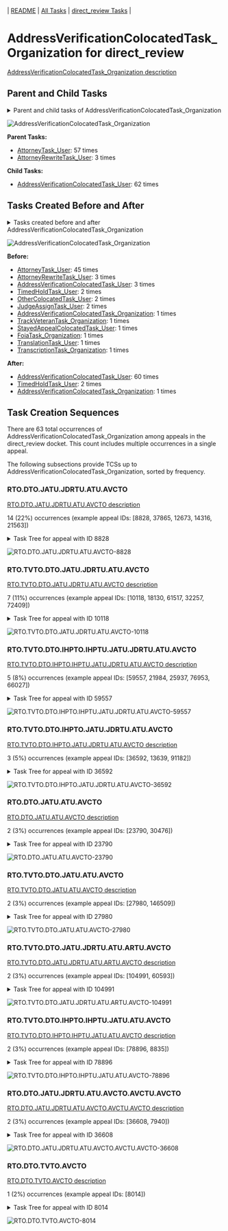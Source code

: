 <!-- DO NOT EDIT THIS FILE.  This file is autogenerated. -->
| [README](../README.md) | [All Tasks](../alltasks.md) | [direct_review Tasks](tasklist.md) |

# AddressVerificationColocatedTask_Organization for direct_review

[AddressVerificationColocatedTask_Organization description](../descr/AddressVerificationColocatedTask_Organization.md)

## Parent and Child Tasks

<details><summary markdown='span'>Parent and child tasks of AddressVerificationColocatedTask_Organization
</summary>

```
digraph G {
rankdir=LR;
node [shape=box]
"AddressVerificationColocatedTask_Organization" -> "AddressVerificationColocatedTask_User" [label=62]
"AttorneyTask_User" -> "AddressVerificationColocatedTask_Organization" [label=57]
"AttorneyRewriteTask_User" -> "AddressVerificationColocatedTask_Organization" [label=3]
}
```
</details>

![AddressVerificationColocatedTask_Organization](dot/AddressVerificationColocatedTask_Organization-parentchild.dot.png)

**Parent Tasks:**

   * [AttorneyTask_User](AttorneyTask_User.md): 57 times
   * [AttorneyRewriteTask_User](AttorneyRewriteTask_User.md): 3 times

**Child Tasks:**

   * [AddressVerificationColocatedTask_User](AddressVerificationColocatedTask_User.md): 62 times

## Tasks Created Before and After

<details><summary markdown='span'>Tasks created before and after AddressVerificationColocatedTask_Organization</summary>

```
digraph G {
rankdir=LR;

"AddressVerificationColocatedTask_Organization" -> "AddressVerificationColocatedTask_User" [label=60]
"AddressVerificationColocatedTask_Organization" -> "TimedHoldTask_User" [label=2]
"AddressVerificationColocatedTask_Organization" -> "AddressVerificationColocatedTask_Organization" [label=1]
"AttorneyTask_User" -> "AddressVerificationColocatedTask_Organization" [label=45]
"AttorneyRewriteTask_User" -> "AddressVerificationColocatedTask_Organization" [label=3]
"AddressVerificationColocatedTask_User" -> "AddressVerificationColocatedTask_Organization" [label=3]
"TimedHoldTask_User" -> "AddressVerificationColocatedTask_Organization" [label=2]
"OtherColocatedTask_User" -> "AddressVerificationColocatedTask_Organization" [label=2]
"JudgeAssignTask_User" -> "AddressVerificationColocatedTask_Organization" [label=2]
"TranslationTask_User" -> "AddressVerificationColocatedTask_Organization" [label=1]
"TranscriptionTask_Organization" -> "AddressVerificationColocatedTask_Organization" [label=1]
"TrackVeteranTask_Organization" -> "AddressVerificationColocatedTask_Organization" [label=1]
"StayedAppealColocatedTask_User" -> "AddressVerificationColocatedTask_Organization" [label=1]
"FoiaTask_Organization" -> "AddressVerificationColocatedTask_Organization" [label=1]
"AddressVerificationColocatedTask_Organization" -> "AddressVerificationColocatedTask_Organization" [label=1]
}
```
</details>

![AddressVerificationColocatedTask_Organization](dot/AddressVerificationColocatedTask_Organization.dot.png)

**Before:**

   * [AttorneyTask_User](AttorneyTask_User.md): 45 times
   * [AttorneyRewriteTask_User](AttorneyRewriteTask_User.md): 3 times
   * [AddressVerificationColocatedTask_User](AddressVerificationColocatedTask_User.md): 3 times
   * [TimedHoldTask_User](TimedHoldTask_User.md): 2 times
   * [OtherColocatedTask_User](OtherColocatedTask_User.md): 2 times
   * [JudgeAssignTask_User](JudgeAssignTask_User.md): 2 times
   * [AddressVerificationColocatedTask_Organization](AddressVerificationColocatedTask_Organization.md): 1 times
   * [TrackVeteranTask_Organization](TrackVeteranTask_Organization.md): 1 times
   * [StayedAppealColocatedTask_User](StayedAppealColocatedTask_User.md): 1 times
   * [FoiaTask_Organization](FoiaTask_Organization.md): 1 times
   * [TranslationTask_User](TranslationTask_User.md): 1 times
   * [TranscriptionTask_Organization](TranscriptionTask_Organization.md): 1 times

**After:**

   * [AddressVerificationColocatedTask_User](AddressVerificationColocatedTask_User.md): 60 times
   * [TimedHoldTask_User](TimedHoldTask_User.md): 2 times
   * [AddressVerificationColocatedTask_Organization](AddressVerificationColocatedTask_Organization.md): 1 times

## Task Creation Sequences

There are 63 total occurrences of AddressVerificationColocatedTask_Organization among appeals in the direct_review docket.  This count includes multiple occurrences in a single appeal.

The following subsections provide TCSs up to AddressVerificationColocatedTask_Organization, sorted by frequency.

### RTO.DTO.JATU.JDRTU.ATU.AVCTO

[RTO.DTO.JATU.JDRTU.ATU.AVCTO description](../descr/RTO.DTO.JATU.JDRTU.ATU.AVCTO.md)

14 (22%) occurrences (example appeal IDs: [8828, 37865, 12673, 14316, 21563])

<details><summary markdown='span'>Task Tree for appeal with ID 8828</summary>

```
@startuml
skinparam {
  ObjectBorderColor #555
  ObjectBorderThickness 0
  ObjectFontStyle bold
  ObjectFontSize 14
  ObjectAttributeFontColor #333
  ObjectAttributeFontSize 12
}
  object 0.RootTask #8dd3c7 {
Organization
}
  object 1.DistributionTask #ffffb3 {
Organization
}
  object 2.JudgeAssignTask #ccebc5 {
User
}
  object 3.JudgeDecisionReviewTask #d9d9d9 {
User
}
  object 4.AttorneyTask #bc80bd {
User
}
  object 5.AddressVerificationColocatedTask #fb8072 {
Organization  <back:white>    </back>
}
  object 6.AddressVerificationColocatedTask #fb8072 {
User
}
  object 7.AttorneyRewriteTask #b3de69 {
User
}
  object 8.AttorneyRewriteTask #b3de69 {
User
}
  object 9.AttorneyRewriteTask #b3de69 {
User
}
  object 10.BvaDispatchTask #b3de69 {
Organization
}
  object 11.BvaDispatchTask #b3de69 {
User
}
0.RootTask -- 1.DistributionTask
0.RootTask -- 2.JudgeAssignTask
0.RootTask -- 3.JudgeDecisionReviewTask
3.JudgeDecisionReviewTask -- 4.AttorneyTask
4.AttorneyTask -- 5.AddressVerificationColocatedTask
5.AddressVerificationColocatedTask -- 6.AddressVerificationColocatedTask
3.JudgeDecisionReviewTask -- 7.AttorneyRewriteTask
3.JudgeDecisionReviewTask -- 8.AttorneyRewriteTask
3.JudgeDecisionReviewTask -- 9.AttorneyRewriteTask
0.RootTask -- 10.BvaDispatchTask
10.BvaDispatchTask -- 11.BvaDispatchTask
@enduml
```
</details>

![RTO.DTO.JATU.JDRTU.ATU.AVCTO-8828](uml/RTO.DTO.JATU.JDRTU.ATU.AVCTO-8828.png)

### RTO.TVTO.DTO.JATU.JDRTU.ATU.AVCTO

[RTO.TVTO.DTO.JATU.JDRTU.ATU.AVCTO description](../descr/RTO.TVTO.DTO.JATU.JDRTU.ATU.AVCTO.md)

7 (11%) occurrences (example appeal IDs: [10118, 18130, 61517, 32257, 72409])

<details><summary markdown='span'>Task Tree for appeal with ID 10118</summary>

```
@startuml
skinparam {
  ObjectBorderColor #555
  ObjectBorderThickness 0
  ObjectFontStyle bold
  ObjectFontSize 14
  ObjectAttributeFontColor #333
  ObjectAttributeFontSize 12
}
  object 0.RootTask #8dd3c7 {
Organization
}
  object 1.TrackVeteranTask #bebada {
Organization
}
  object 2.DistributionTask #ffffb3 {
Organization
}
  object 3.InformalHearingPresentationTask #fdb462 {
Organization
}
  object 4.JudgeAssignTask #ccebc5 {
User
}
  object 5.JudgeDecisionReviewTask #d9d9d9 {
User
}
  object 6.AttorneyTask #bc80bd {
User
}
  object 7.AddressVerificationColocatedTask #fb8072 {
Organization  <back:white>    </back>
}
  object 8.AddressVerificationColocatedTask #fb8072 {
User
}
  object 9.BvaDispatchTask #b3de69 {
Organization
}
  object 10.BvaDispatchTask #b3de69 {
User
}
0.RootTask -- 1.TrackVeteranTask
0.RootTask -- 2.DistributionTask
2.DistributionTask -- 3.InformalHearingPresentationTask
0.RootTask -- 4.JudgeAssignTask
0.RootTask -- 5.JudgeDecisionReviewTask
5.JudgeDecisionReviewTask -- 6.AttorneyTask
6.AttorneyTask -- 7.AddressVerificationColocatedTask
7.AddressVerificationColocatedTask -- 8.AddressVerificationColocatedTask
0.RootTask -- 9.BvaDispatchTask
9.BvaDispatchTask -- 10.BvaDispatchTask
@enduml
```
</details>

![RTO.TVTO.DTO.JATU.JDRTU.ATU.AVCTO-10118](uml/RTO.TVTO.DTO.JATU.JDRTU.ATU.AVCTO-10118.png)

### RTO.TVTO.DTO.IHPTO.IHPTU.JATU.JDRTU.ATU.AVCTO

[RTO.TVTO.DTO.IHPTO.IHPTU.JATU.JDRTU.ATU.AVCTO description](../descr/RTO.TVTO.DTO.IHPTO.IHPTU.JATU.JDRTU.ATU.AVCTO.md)

5 (8%) occurrences (example appeal IDs: [59557, 21984, 25937, 76953, 66027])

<details><summary markdown='span'>Task Tree for appeal with ID 59557</summary>

```
@startuml
skinparam {
  ObjectBorderColor #555
  ObjectBorderThickness 0
  ObjectFontStyle bold
  ObjectFontSize 14
  ObjectAttributeFontColor #333
  ObjectAttributeFontSize 12
}
  object 0.RootTask #8dd3c7 {
Organization
}
  object 1.TrackVeteranTask #bebada {
Organization
}
  object 2.DistributionTask #ffffb3 {
Organization
}
  object 3.InformalHearingPresentationTask #fdb462 {
Organization
}
  object 4.InformalHearingPresentationTask #fdb462 {
User
}
  object 5.JudgeAssignTask #ccebc5 {
User
}
  object 6.JudgeDecisionReviewTask #d9d9d9 {
User
}
  object 7.AttorneyTask #bc80bd {
User
}
  object 8.AddressVerificationColocatedTask #fb8072 {
Organization  <back:white>    </back>
}
  object 9.AddressVerificationColocatedTask #fb8072 {
User
}
  object 10.BvaDispatchTask #b3de69 {
Organization
}
  object 11.BvaDispatchTask #b3de69 {
User
}
0.RootTask -- 1.TrackVeteranTask
0.RootTask -- 2.DistributionTask
2.DistributionTask -- 3.InformalHearingPresentationTask
3.InformalHearingPresentationTask -- 4.InformalHearingPresentationTask
0.RootTask -- 5.JudgeAssignTask
0.RootTask -- 6.JudgeDecisionReviewTask
6.JudgeDecisionReviewTask -- 7.AttorneyTask
7.AttorneyTask -- 8.AddressVerificationColocatedTask
8.AddressVerificationColocatedTask -- 9.AddressVerificationColocatedTask
0.RootTask -- 10.BvaDispatchTask
10.BvaDispatchTask -- 11.BvaDispatchTask
@enduml
```
</details>

![RTO.TVTO.DTO.IHPTO.IHPTU.JATU.JDRTU.ATU.AVCTO-59557](uml/RTO.TVTO.DTO.IHPTO.IHPTU.JATU.JDRTU.ATU.AVCTO-59557.png)

### RTO.TVTO.DTO.IHPTO.JATU.JDRTU.ATU.AVCTO

[RTO.TVTO.DTO.IHPTO.JATU.JDRTU.ATU.AVCTO description](../descr/RTO.TVTO.DTO.IHPTO.JATU.JDRTU.ATU.AVCTO.md)

3 (5%) occurrences (example appeal IDs: [36592, 13639, 91182])

<details><summary markdown='span'>Task Tree for appeal with ID 36592</summary>

```
@startuml
skinparam {
  ObjectBorderColor #555
  ObjectBorderThickness 0
  ObjectFontStyle bold
  ObjectFontSize 14
  ObjectAttributeFontColor #333
  ObjectAttributeFontSize 12
}
  object 0.RootTask #8dd3c7 {
Organization
}
  object 1.TrackVeteranTask #bebada {
Organization
}
  object 2.DistributionTask #ffffb3 {
Organization
}
  object 3.InformalHearingPresentationTask #fdb462 {
Organization
}
  object 4.JudgeAssignTask #ccebc5 {
User
}
  object 5.JudgeDecisionReviewTask #d9d9d9 {
User
}
  object 6.AttorneyTask #bc80bd {
User
}
  object 7.AddressVerificationColocatedTask #fb8072 {
Organization  <back:white>    </back>
}
  object 8.AddressVerificationColocatedTask #fb8072 {
User
}
  object 9.OtherColocatedTask #80b1d3 {
Organization
}
  object 10.OtherColocatedTask #80b1d3 {
User
}
  object 11.TimedHoldTask #fccde5 {
User
}
  object 12.OtherColocatedTask #80b1d3 {
Organization
}
  object 13.OtherColocatedTask #80b1d3 {
User
}
  object 14.OtherColocatedTask #80b1d3 {
User
}
  object 15.TimedHoldTask #fccde5 {
User
}
  object 16.OtherColocatedTask #80b1d3 {
Organization
}
  object 17.OtherColocatedTask #80b1d3 {
User
}
  object 18.TimedHoldTask #fccde5 {
User
}
  object 19.TimedHoldTask #fccde5 {
User
}
  object 20.TimedHoldTask #fccde5 {
User
}
  object 21.OtherColocatedTask #80b1d3 {
Organization
}
  object 22.OtherColocatedTask #80b1d3 {
User
}
0.RootTask -- 1.TrackVeteranTask
0.RootTask -- 2.DistributionTask
2.DistributionTask -- 3.InformalHearingPresentationTask
0.RootTask -- 4.JudgeAssignTask
0.RootTask -- 5.JudgeDecisionReviewTask
5.JudgeDecisionReviewTask -- 6.AttorneyTask
6.AttorneyTask -- 7.AddressVerificationColocatedTask
7.AddressVerificationColocatedTask -- 8.AddressVerificationColocatedTask
6.AttorneyTask -- 9.OtherColocatedTask
9.OtherColocatedTask -- 10.OtherColocatedTask
10.OtherColocatedTask -- 11.TimedHoldTask
6.AttorneyTask -- 12.OtherColocatedTask
12.OtherColocatedTask -- 13.OtherColocatedTask
12.OtherColocatedTask -- 14.OtherColocatedTask
14.OtherColocatedTask -- 15.TimedHoldTask
6.AttorneyTask -- 16.OtherColocatedTask
16.OtherColocatedTask -- 17.OtherColocatedTask
17.OtherColocatedTask -- 18.TimedHoldTask
17.OtherColocatedTask -- 19.TimedHoldTask
17.OtherColocatedTask -- 20.TimedHoldTask
6.AttorneyTask -- 21.OtherColocatedTask
21.OtherColocatedTask -- 22.OtherColocatedTask
@enduml
```
</details>

![RTO.TVTO.DTO.IHPTO.JATU.JDRTU.ATU.AVCTO-36592](uml/RTO.TVTO.DTO.IHPTO.JATU.JDRTU.ATU.AVCTO-36592.png)

### RTO.DTO.JATU.ATU.AVCTO

[RTO.DTO.JATU.ATU.AVCTO description](../descr/RTO.DTO.JATU.ATU.AVCTO.md)

2 (3%) occurrences (example appeal IDs: [23790, 30476])

<details><summary markdown='span'>Task Tree for appeal with ID 23790</summary>

```
@startuml
skinparam {
  ObjectBorderColor #555
  ObjectBorderThickness 0
  ObjectFontStyle bold
  ObjectFontSize 14
  ObjectAttributeFontColor #333
  ObjectAttributeFontSize 12
}
  object 0.RootTask #8dd3c7 {
Organization
}
  object 1.DistributionTask #ffffb3 {
Organization
}
  object 2.JudgeAssignTask #ccebc5 {
User
}
  object 3.JudgeDecisionReviewTask #d9d9d9 {
User
}
  object 4.AttorneyTask #bc80bd {
User
}
  object 5.AddressVerificationColocatedTask #fb8072 {
Organization  <back:white>    </back>
}
  object 6.AddressVerificationColocatedTask #fb8072 {
User
}
  object 7.JudgeDecisionReviewTask #d9d9d9 {
User
}
  object 8.BvaDispatchTask #b3de69 {
Organization
}
  object 9.BvaDispatchTask #b3de69 {
User
}
  object 10.ReturnedUndeliverableCorrespondenceMailTask #fdb462 {
Organization
}
  object 11.ReturnedUndeliverableCorrespondenceMailTask #fdb462 {
Organization
}
  object 12.ReturnedUndeliverableCorrespondenceMailTask #fdb462 {
User
}
  object 13.ReturnedUndeliverableCorrespondenceMailTask #fdb462 {
User
}
0.RootTask -- 1.DistributionTask
0.RootTask -- 2.JudgeAssignTask
0.RootTask -- 3.JudgeDecisionReviewTask
7.JudgeDecisionReviewTask -- 4.AttorneyTask
4.AttorneyTask -- 5.AddressVerificationColocatedTask
5.AddressVerificationColocatedTask -- 6.AddressVerificationColocatedTask
0.RootTask -- 7.JudgeDecisionReviewTask
0.RootTask -- 8.BvaDispatchTask
8.BvaDispatchTask -- 9.BvaDispatchTask
0.RootTask -- 10.ReturnedUndeliverableCorrespondenceMailTask
10.ReturnedUndeliverableCorrespondenceMailTask -- 11.ReturnedUndeliverableCorrespondenceMailTask
11.ReturnedUndeliverableCorrespondenceMailTask -- 12.ReturnedUndeliverableCorrespondenceMailTask
11.ReturnedUndeliverableCorrespondenceMailTask -- 13.ReturnedUndeliverableCorrespondenceMailTask
@enduml
```
</details>

![RTO.DTO.JATU.ATU.AVCTO-23790](uml/RTO.DTO.JATU.ATU.AVCTO-23790.png)

### RTO.TVTO.DTO.JATU.ATU.AVCTO

[RTO.TVTO.DTO.JATU.ATU.AVCTO description](../descr/RTO.TVTO.DTO.JATU.ATU.AVCTO.md)

2 (3%) occurrences (example appeal IDs: [27980, 146509])

<details><summary markdown='span'>Task Tree for appeal with ID 27980</summary>

```
@startuml
skinparam {
  ObjectBorderColor #555
  ObjectBorderThickness 0
  ObjectFontStyle bold
  ObjectFontSize 14
  ObjectAttributeFontColor #333
  ObjectAttributeFontSize 12
}
  object 0.RootTask #8dd3c7 {
Organization
}
  object 1.TrackVeteranTask #bebada {
Organization
}
  object 2.DistributionTask #ffffb3 {
Organization
}
  object 3.JudgeAssignTask #ccebc5 {
User
}
  object 4.JudgeDecisionReviewTask #d9d9d9 {
User
}
  object 5.AttorneyTask #bc80bd {
User
}
  object 6.AddressVerificationColocatedTask #fb8072 {
Organization  <back:white>    </back>
}
  object 7.AddressVerificationColocatedTask #fb8072 {
User
}
  object 8.OtherColocatedTask #80b1d3 {
Organization
}
  object 9.OtherColocatedTask #80b1d3 {
User
}
  object 10.JudgeDecisionReviewTask #d9d9d9 {
User
}
  object 11.JudgeDecisionReviewTask #d9d9d9 {
User
}
  object 12.BvaDispatchTask #b3de69 {
Organization
}
  object 13.BvaDispatchTask #b3de69 {
User
}
0.RootTask -- 1.TrackVeteranTask
0.RootTask -- 2.DistributionTask
0.RootTask -- 3.JudgeAssignTask
0.RootTask -- 4.JudgeDecisionReviewTask
11.JudgeDecisionReviewTask -- 5.AttorneyTask
5.AttorneyTask -- 6.AddressVerificationColocatedTask
6.AddressVerificationColocatedTask -- 7.AddressVerificationColocatedTask
5.AttorneyTask -- 8.OtherColocatedTask
8.OtherColocatedTask -- 9.OtherColocatedTask
0.RootTask -- 10.JudgeDecisionReviewTask
0.RootTask -- 11.JudgeDecisionReviewTask
0.RootTask -- 12.BvaDispatchTask
12.BvaDispatchTask -- 13.BvaDispatchTask
@enduml
```
</details>

![RTO.TVTO.DTO.JATU.ATU.AVCTO-27980](uml/RTO.TVTO.DTO.JATU.ATU.AVCTO-27980.png)

### RTO.TVTO.DTO.JATU.JDRTU.ATU.ARTU.AVCTO

[RTO.TVTO.DTO.JATU.JDRTU.ATU.ARTU.AVCTO description](../descr/RTO.TVTO.DTO.JATU.JDRTU.ATU.ARTU.AVCTO.md)

2 (3%) occurrences (example appeal IDs: [104991, 60593])

<details><summary markdown='span'>Task Tree for appeal with ID 104991</summary>

```
@startuml
skinparam {
  ObjectBorderColor #555
  ObjectBorderThickness 0
  ObjectFontStyle bold
  ObjectFontSize 14
  ObjectAttributeFontColor #333
  ObjectAttributeFontSize 12
}
  object 0.RootTask #8dd3c7 {
Organization
}
  object 1.TrackVeteranTask #bebada {
Organization
}
  object 2.DistributionTask #ffffb3 {
Organization
}
  object 3.JudgeAssignTask #ccebc5 {
User
}
  object 4.JudgeDecisionReviewTask #d9d9d9 {
User
}
  object 5.AttorneyTask #bc80bd {
User
}
  object 6.AttorneyRewriteTask #b3de69 {
User
}
  object 7.AddressVerificationColocatedTask #fb8072 {
Organization  <back:white>    </back>
}
  object 8.AddressVerificationColocatedTask #fb8072 {
User
}
  object 9.OtherColocatedTask #80b1d3 {
Organization
}
  object 10.OtherColocatedTask #80b1d3 {
User
}
  object 11.BvaDispatchTask #b3de69 {
Organization
}
  object 12.BvaDispatchTask #b3de69 {
User
}
0.RootTask -- 1.TrackVeteranTask
0.RootTask -- 2.DistributionTask
0.RootTask -- 3.JudgeAssignTask
0.RootTask -- 4.JudgeDecisionReviewTask
4.JudgeDecisionReviewTask -- 5.AttorneyTask
4.JudgeDecisionReviewTask -- 6.AttorneyRewriteTask
6.AttorneyRewriteTask -- 7.AddressVerificationColocatedTask
7.AddressVerificationColocatedTask -- 8.AddressVerificationColocatedTask
6.AttorneyRewriteTask -- 9.OtherColocatedTask
9.OtherColocatedTask -- 10.OtherColocatedTask
0.RootTask -- 11.BvaDispatchTask
11.BvaDispatchTask -- 12.BvaDispatchTask
@enduml
```
</details>

![RTO.TVTO.DTO.JATU.JDRTU.ATU.ARTU.AVCTO-104991](uml/RTO.TVTO.DTO.JATU.JDRTU.ATU.ARTU.AVCTO-104991.png)

### RTO.TVTO.DTO.IHPTO.IHPTU.JATU.ATU.AVCTO

[RTO.TVTO.DTO.IHPTO.IHPTU.JATU.ATU.AVCTO description](../descr/RTO.TVTO.DTO.IHPTO.IHPTU.JATU.ATU.AVCTO.md)

2 (3%) occurrences (example appeal IDs: [78896, 8835])

<details><summary markdown='span'>Task Tree for appeal with ID 78896</summary>

```
@startuml
skinparam {
  ObjectBorderColor #555
  ObjectBorderThickness 0
  ObjectFontStyle bold
  ObjectFontSize 14
  ObjectAttributeFontColor #333
  ObjectAttributeFontSize 12
}
  object 0.RootTask #8dd3c7 {
Organization
}
  object 1.TrackVeteranTask #bebada {
Organization
}
  object 2.DistributionTask #ffffb3 {
Organization
}
  object 3.InformalHearingPresentationTask #fdb462 {
Organization
}
  object 4.InformalHearingPresentationTask #fdb462 {
User
}
  object 5.JudgeAssignTask #ccebc5 {
User
}
  object 6.JudgeAssignTask #ccebc5 {
User
}
  object 7.JudgeAssignTask #ccebc5 {
User
}
  object 8.JudgeDecisionReviewTask #d9d9d9 {
User
}
  object 9.AttorneyTask #bc80bd {
User
}
  object 10.AddressVerificationColocatedTask #fb8072 {
Organization  <back:white>    </back>
}
  object 11.AddressVerificationColocatedTask #fb8072 {
User
}
  object 12.AddressVerificationColocatedTask #fb8072 {
Organization  <back:white>    </back>
}
  object 13.AddressVerificationColocatedTask #fb8072 {
User
}
  object 14.TimedHoldTask #fccde5 {
User
}
  object 15.JudgeDecisionReviewTask #d9d9d9 {
User
}
  object 16.BvaDispatchTask #b3de69 {
Organization
}
  object 17.BvaDispatchTask #b3de69 {
User
}
0.RootTask -- 1.TrackVeteranTask
0.RootTask -- 2.DistributionTask
2.DistributionTask -- 3.InformalHearingPresentationTask
3.InformalHearingPresentationTask -- 4.InformalHearingPresentationTask
0.RootTask -- 5.JudgeAssignTask
0.RootTask -- 6.JudgeAssignTask
0.RootTask -- 7.JudgeAssignTask
0.RootTask -- 8.JudgeDecisionReviewTask
15.JudgeDecisionReviewTask -- 9.AttorneyTask
9.AttorneyTask -- 10.AddressVerificationColocatedTask
10.AddressVerificationColocatedTask -- 11.AddressVerificationColocatedTask
9.AttorneyTask -- 12.AddressVerificationColocatedTask
12.AddressVerificationColocatedTask -- 13.AddressVerificationColocatedTask
13.AddressVerificationColocatedTask -- 14.TimedHoldTask
0.RootTask -- 15.JudgeDecisionReviewTask
0.RootTask -- 16.BvaDispatchTask
16.BvaDispatchTask -- 17.BvaDispatchTask
@enduml
```
</details>

![RTO.TVTO.DTO.IHPTO.IHPTU.JATU.ATU.AVCTO-78896](uml/RTO.TVTO.DTO.IHPTO.IHPTU.JATU.ATU.AVCTO-78896.png)

### RTO.DTO.JATU.JDRTU.ATU.AVCTO.AVCTU.AVCTO

[RTO.DTO.JATU.JDRTU.ATU.AVCTO.AVCTU.AVCTO description](../descr/RTO.DTO.JATU.JDRTU.ATU.AVCTO.AVCTU.AVCTO.md)

2 (3%) occurrences (example appeal IDs: [36608, 7940])

<details><summary markdown='span'>Task Tree for appeal with ID 36608</summary>

```
@startuml
skinparam {
  ObjectBorderColor #555
  ObjectBorderThickness 0
  ObjectFontStyle bold
  ObjectFontSize 14
  ObjectAttributeFontColor #333
  ObjectAttributeFontSize 12
}
  object 0.RootTask #8dd3c7 {
Organization
}
  object 1.DistributionTask #ffffb3 {
Organization
}
  object 2.JudgeAssignTask #ccebc5 {
User
}
  object 3.JudgeDecisionReviewTask #d9d9d9 {
User
}
  object 4.AttorneyTask #bc80bd {
User
}
  object 5.AddressVerificationColocatedTask #fb8072 {
Organization  <back:white>    </back>
}
  object 6.AddressVerificationColocatedTask #fb8072 {
User
}
  object 7.AddressVerificationColocatedTask #fb8072 {
User
}
  object 8.AddressVerificationColocatedTask #fb8072 {
Organization  <back:white>    </back>
}
  object 9.AddressVerificationColocatedTask #fb8072 {
User
}
  object 10.BvaDispatchTask #b3de69 {
Organization
}
  object 11.BvaDispatchTask #b3de69 {
User
}
0.RootTask -- 1.DistributionTask
0.RootTask -- 2.JudgeAssignTask
0.RootTask -- 3.JudgeDecisionReviewTask
3.JudgeDecisionReviewTask -- 4.AttorneyTask
4.AttorneyTask -- 5.AddressVerificationColocatedTask
5.AddressVerificationColocatedTask -- 6.AddressVerificationColocatedTask
5.AddressVerificationColocatedTask -- 7.AddressVerificationColocatedTask
4.AttorneyTask -- 8.AddressVerificationColocatedTask
8.AddressVerificationColocatedTask -- 9.AddressVerificationColocatedTask
0.RootTask -- 10.BvaDispatchTask
10.BvaDispatchTask -- 11.BvaDispatchTask
@enduml
```
</details>

![RTO.DTO.JATU.JDRTU.ATU.AVCTO.AVCTU.AVCTO-36608](uml/RTO.DTO.JATU.JDRTU.ATU.AVCTO.AVCTU.AVCTO-36608.png)

### RTO.DTO.TVTO.AVCTO

[RTO.DTO.TVTO.AVCTO description](../descr/RTO.DTO.TVTO.AVCTO.md)

1 (2%) occurrences (example appeal IDs: [8014])

<details><summary markdown='span'>Task Tree for appeal with ID 8014</summary>

```
@startuml
skinparam {
  ObjectBorderColor #555
  ObjectBorderThickness 0
  ObjectFontStyle bold
  ObjectFontSize 14
  ObjectAttributeFontColor #333
  ObjectAttributeFontSize 12
}
  object 0.RootTask #8dd3c7 {
Organization
}
  object 1.DistributionTask #ffffb3 {
Organization
}
  object 2.TrackVeteranTask #bebada {
Organization
}
  object 3.JudgeAssignTask #ccebc5 {
User
}
  object 4.AddressVerificationColocatedTask #fb8072 {
Organization  <back:white>    </back>
}
  object 5.AddressVerificationColocatedTask #fb8072 {
User
}
  object 6.AddressVerificationColocatedTask #fb8072 {
User
}
  object 7.JudgeAssignTask #ccebc5 {
User
}
  object 8.JudgeDecisionReviewTask #d9d9d9 {
User
}
  object 9.AttorneyTask #bc80bd {
User
}
  object 10.BvaDispatchTask #b3de69 {
Organization
}
  object 11.BvaDispatchTask #b3de69 {
User
}
  object 12.BvaDispatchTask #b3de69 {
User
}
0.RootTask -- 1.DistributionTask
0.RootTask -- 2.TrackVeteranTask
0.RootTask -- 3.JudgeAssignTask
3.JudgeAssignTask -- 4.AddressVerificationColocatedTask
4.AddressVerificationColocatedTask -- 5.AddressVerificationColocatedTask
4.AddressVerificationColocatedTask -- 6.AddressVerificationColocatedTask
0.RootTask -- 7.JudgeAssignTask
0.RootTask -- 8.JudgeDecisionReviewTask
8.JudgeDecisionReviewTask -- 9.AttorneyTask
0.RootTask -- 10.BvaDispatchTask
10.BvaDispatchTask -- 11.BvaDispatchTask
10.BvaDispatchTask -- 12.BvaDispatchTask
@enduml
```
</details>

![RTO.DTO.TVTO.AVCTO-8014](uml/RTO.DTO.TVTO.AVCTO-8014.png)

